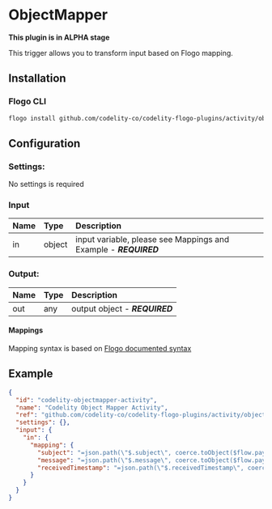 <!--
title: ObjectMapper
weight: 4705
-->
# ObjectMapper

**This plugin is in ALPHA stage**

This trigger allows you to transform input based on Flogo mapping.

## Installation

### Flogo CLI
```bash
flogo install github.com/codelity-co/codelity-flogo-plugins/activity/objectmapper
```

## Configuration

### Settings:
No settings is required

### Input
  | Name                | Type   | Description
  | :---                | :---   | :---
  | in                  | object | input variable, please see Mappings and Example - ***REQUIRED***

### Output:
  | Name          | Type   | Description
  | :---          | :---   | :---
  | out           | any    | output object - ***REQUIRED***

#### Mappings
Mapping syntax is based on [Flogo documented syntax](https://tibcosoftware.github.io/flogo/development/flows/mapping/)

## Example

```json
{
  "id": "codelity-objectmapper-activity",
  "name": "Codelity Object Mapper Activity",
  "ref": "github.com/codelity-co/codelity-flogo-plugins/activity/objectmapper",
  "settings": {},
  "input": {
    "in": {
      "mapping": {
        "subject": "=json.path(\"$.subject\", coerce.toObject($flow.payload))",
        "message": "=json.path(\"$.message\", coerce.toObject($flow.payload))",
        "receivedTimestamp": "=json.path(\"$.receivedTimestamp\", coerce.toObject($flow.payload))"
      }
    }
  }
}
```